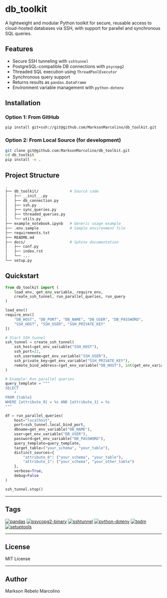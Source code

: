# db_toolkit

A lightweight and modular Python toolkit for secure, reusable access to cloud-hosted databases via SSH, with support for parallel and synchronous SQL queries.

## Features

- Secure SSH tunneling with `sshtunnel`
- PostgreSQL-compatible DB connections with `psycopg2`
- Threaded SQL execution using `ThreadPoolExecutor`
- Synchronous query support
- Returns results as `pandas.DataFrame`
- Environment variable management with `python-dotenv`

## Installation

### Option 1: From GitHub
```bash
pip install git+ssh://git@github.com/MarksonMarcolino/db_toolkit.git
```

### Option 2: From Local Source (for development)
```bash
git clone git@github.com:MarksonMarcolino/db_toolkit.git
cd db_toolkit
pip install -e .
```

## Project Structure

```bash
.
├── db_toolkit/              # Source code
│   ├── __init__.py
│   ├── db_connection.py
│   ├── ssh.py
│   ├── sync_queries.py
│   ├── threaded_queries.py
│   └── utils.py
├── example_notebook.ipynb   # Generic usage example
├── .env.sample              # Sample environment file
├── requirements.txt
├── README.md
├── docs/                    # Sphinx documentation
│   ├── conf.py
│   ├── index.rst
│   └── ...
└── setup.py
```

## Quickstart

```python
from db_toolkit import (
    load_env, get_env_variable, require_env,
    create_ssh_tunnel, run_parallel_queries, run_query
)

load_env()
require_env([
    "DB_HOST", "DB_PORT", "DB_NAME", "DB_USER", "DB_PASSWORD",
    "SSH_HOST", "SSH_USER", "SSH_PRIVATE_KEY"
])

# Start SSH tunnel
ssh_tunnel = create_ssh_tunnel(
    ssh_host=get_env_variable("SSH_HOST"),
    ssh_port=22,
    ssh_username=get_env_variable("SSH_USER"),
    ssh_private_key=get_env_variable("SSH_PRIVATE_KEY"),
    remote_bind_address=(get_env_variable("DB_HOST"), int(get_env_variable("DB_PORT")))
)

# Example: Run parallel queries
query_template = """
SELECT 
    *
FROM {table}
WHERE {attribute_0} = %s AND {attribute_1} = %s
"""

df = run_parallel_queries(
    host="localhost",
    port=ssh_tunnel.local_bind_port,
    dbname=get_env_variable("DB_NAME"),
    user=get_env_variable("DB_USER"),
    password=get_env_variable("DB_PASSWORD"),
    query_template=query_template,
    target_table=("your_schema", "your_table"),
    distinct_sources={
        "attribute_0": ("your_schema", "your_table"),
        "attribute_1": ("your_schema", "your_other_table")
    },
    verbose=True,
    debug=False
)

ssh_tunnel.stop()
```

---

## Tags

[![pandas](https://img.shields.io/pypi/v/pandas.svg?label=pandas&color=blue)](https://pypi.org/project/pandas/)
[![psycopg2-binary](https://img.shields.io/pypi/v/psycopg2-binary.svg?label=psycopg2-binary&color=blue)](https://pypi.org/project/psycopg2-binary/)
[![sshtunnel](https://img.shields.io/pypi/v/sshtunnel.svg?label=sshtunnel&color=blue)](https://pypi.org/project/sshtunnel/)
[![python-dotenv](https://img.shields.io/pypi/v/python-dotenv.svg?label=python-dotenv&color=blue)](https://pypi.org/project/python-dotenv/)
[![tqdm](https://img.shields.io/pypi/v/tqdm.svg?label=tqdm&color=blue)](https://pypi.org/project/tqdm/)
[![setuptools](https://img.shields.io/pypi/v/setuptools.svg?label=setuptools&color=blue)](https://pypi.org/project/setuptools/)

---

## License

MIT License

---

## Author

Markson Rebelo Marcolino

